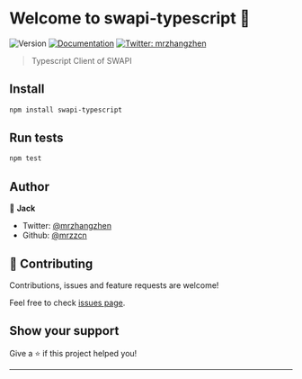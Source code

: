 # Welcome to swapi-typescript 👋
![Version](https://img.shields.io/badge/version-0.0.1-blue.svg?cacheSeconds=2592000)
[![Documentation](https://img.shields.io/badge/documentation-yes-brightgreen.svg)](./doc/api.md)
[![Twitter: mrzhangzhen](https://img.shields.io/twitter/follow/mrzhangzhen.svg?style=social)](https://twitter.com/mrzhangzhen)

> Typescript Client of SWAPI

## Install

```sh
npm install swapi-typescript
```

## Run tests

```sh
npm test
```

## Author

👤 **Jack**

* Twitter: [@mrzhangzhen](https://twitter.com/mrzhangzhen)
* Github: [@mrzzcn](https://github.com/mrzzcn)

## 🤝 Contributing

Contributions, issues and feature requests are welcome!

Feel free to check [issues page](https://github.com/mrzzcn/swapi-typescript/issues).

## Show your support

Give a ⭐️ if this project helped you!

***
